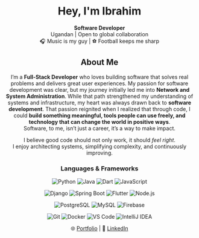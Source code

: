 <div align="center">

# Hey, I'm Ibrahim  

**Software Developer**  
Ugandan | Open to global collaboration  
🎧 Music is my guy |  ⚽ Football keeps me sharp



## About Me  
I’m a **Full-Stack Developer** who loves building software that solves real problems and delivers great user experiences. My passion for software development was clear, but my journey initially led me into **Network and System Administration**. While that path strengthened my understanding of systems and infrastructure, my heart was always drawn back to **software development**. That passion reignited when I realized that through code, I could **build something meaningful, tools people can use freely, and technology that can change the world in positive ways**.  
Software, to me, isn’t just a career, it’s a way to make impact.  

I believe good code should not only work, it should *feel right*.  
I enjoy architecting systems, simplifying complexity, and continuously improving.  

### Languages & Frameworks
![Python](https://img.shields.io/badge/Python-3776AB?style=for-the-badge&logo=python&logoColor=white)
![Java](https://img.shields.io/badge/Java-ED8B00?style=for-the-badge&logo=openjdk&logoColor=white)
![Dart](https://img.shields.io/badge/Dart-0175C2?style=for-the-badge&logo=dart&logoColor=white)
![JavaScript](https://img.shields.io/badge/JavaScript-F7DF1E?style=for-the-badge&logo=javascript&logoColor=black)

![Django](https://img.shields.io/badge/Django-092E20?style=for-the-badge&logo=django&logoColor=white)
![Spring Boot](https://img.shields.io/badge/Spring%20Boot-6DB33F?style=for-the-badge&logo=springboot&logoColor=white)
![Flutter](https://img.shields.io/badge/Flutter-02569B?style=for-the-badge&logo=flutter&logoColor=white)
![Node.js](https://img.shields.io/badge/Node.js-339933?style=for-the-badge&logo=nodedotjs&logoColor=white)

![PostgreSQL](https://img.shields.io/badge/PostgreSQL-316192?style=for-the-badge&logo=postgresql&logoColor=white)
![MySQL](https://img.shields.io/badge/MySQL-005C84?style=for-the-badge&logo=mysql&logoColor=white)
![Firebase](https://img.shields.io/badge/Firebase-039BE5?style=for-the-badge&logo=firebase&logoColor=white)

![Git](https://img.shields.io/badge/Git-F05032?style=for-the-badge&logo=git&logoColor=white)
![Docker](https://img.shields.io/badge/Docker-2496ED?style=for-the-badge&logo=docker&logoColor=white)
![VS Code](https://img.shields.io/badge/VS%20Code-0078D4?style=for-the-badge&logo=visualstudiocode&logoColor=white)
![IntelliJ IDEA](https://img.shields.io/badge/IntelliJ_IDEA-000000?style=for-the-badge&logo=intellijidea&logoColor=white)

🌐 [Portfolio](https://ibrahim-kiri.vercel.app/) | 💼 [LinkedIn](https://www.linkedin.com/in/kiri-ibrahim/)

</div>
